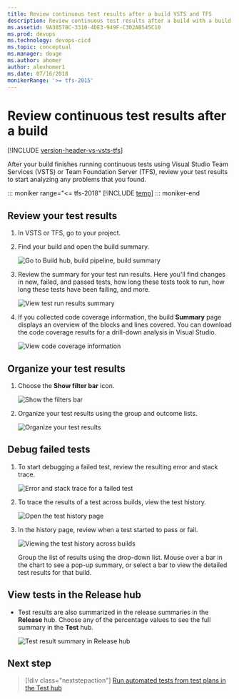 ```yaml
---
title: Review continuous test results after a build VSTS and TFS 
description: Review continuous test results after a build with a build or release pipeline in Microsoft VSTS or Team Foundation Server (TFS)
ms.assetid: 9A38578C-3310-4DE3-949F-C302AB545C10
ms.prod: devops
ms.technology: devops-cicd
ms.topic: conceptual
ms.manager: douge
ms.author: ahomer
author: alexhomer1
ms.date: 07/16/2018
monikerRange: '>= tfs-2015'
---
```


# Review continuous test results after a build

[!INCLUDE [version-header-vs-vsts-tfs](_shared/version-header-vs-vsts-tfs.md)]

After your build finishes running continuous tests using Visual Studio Team Services (VSTS) or Team Foundation Server (TFS),
review your test results to start analyzing any problems that you found.

::: moniker range="<= tfs-2018"
[!INCLUDE [temp](../_shared/concept-rename-note.md)]
::: moniker-end

<a name="reviewtests"></a>  
## Review your test results

1. In VSTS or TFS, go to your project.

1. Find your build and open the build summary.

   ![Go to Build hub, build pipeline, build summary](_img/review-continuous-test-results-after-build/open-summary.png)

1. Review the summary for your test run results.
   Here you'll find changes in new, failed, and passed tests, 
   how long these tests took to run, how long these tests have been failing, and more.

   ![View test run results summary](_img/test-results-summary.png)

1. If you collected code coverage information, the build **Summary** page displays an overview of the blocks and lines covered.
   You can download the code coverage results for a drill-down analysis in Visual Studio.

   ![View code coverage information](_img/review-continuous-test-results-after-build/code-coverage-results.png)

<a name="organizetests"></a>  
## Organize your test results

1. Choose the **Show filter bar** icon.

   ![Show the filters bar](_img/review-continuous-test-results-after-build/show-filters.png)

1. Organize your test results using the group and outcome lists.

   ![Organize your test results](_img/organize-test-results.png)

<a name="debugtests"></a>  
## Debug failed tests

1. To start debugging a failed test, review the resulting error and stack trace.

   ![Error and stack trace for a failed test](_img/review-continuous-test-results-after-build/build-error-message.png)

1. To trace the results of a test across builds, view the test history.

   ![Open the test history page](_img/review-continuous-test-results-after-build/test-history-01.png)

1. In the history page, review when a test started to pass or fail.

   ![Viewing the test history across builds](_img/review-continuous-test-results-after-build/test-history-02.png)

   Group the list of results using the drop-down list.
   Mouse over a bar in the chart to see a pop-up summary, or select
   a bar to view the detailed test results for that build.
 
<a name="viewrelease"></a>  
## View tests in the Release hub

* Test results are also summarized in the release summaries in the **Release** hub.
  Choose any of the percentage values to see the full summary in the **Test** hub. 

  ![Test result summary in Release hub](_img/review-continuous-test-results-after-build/release-test-results-01.png)

## Next step

> [!div class="nextstepaction"]
> [Run automated tests from test plans in the Test hub](run-automated-tests-from-test-hub.md)
